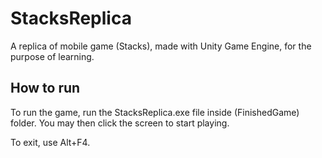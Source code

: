# StacksReplica
A replica of mobile game (Stacks), made with Unity Game Engine, for the purpose of learning.

## How to run
To run the game, run the StacksReplica.exe file inside (FinishedGame) folder. You may then click the screen to start playing.

To exit, use Alt+F4.
